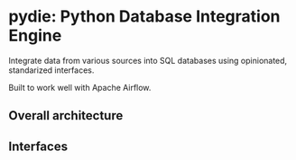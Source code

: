 # pydie: Python Database Integration Engine

Integrate data from various sources into SQL databases using opinionated, standarized interfaces.

Built to work well with Apache Airflow.

## Overall architecture

## Interfaces
